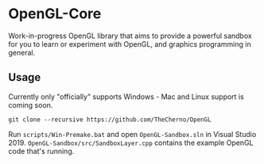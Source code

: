 # OpenGL-Core
Work-in-progress OpenGL library that aims to provide a powerful sandbox for you to learn or experiment with OpenGL, and graphics programming in general.

## Usage

Currently only "officially" supports Windows - Mac and Linux support is coming soon.

```
git clone --recursive https://github.com/TheCherno/OpenGL
```

Run `scripts/Win-Premake.bat` and open `OpenGL-Sandbox.sln` in Visual Studio 2019. `OpenGL-Sandbox/src/SandboxLayer.cpp` contains the example OpenGL code that's running.
